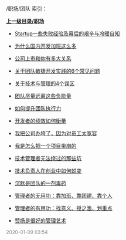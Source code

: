 /职场/团队 索引：


**[上一级目录/职场](/职场/index.md)**

- [Startup一些失败经验及幕后的艰辛与冷暖自知](/职场/团队/Startup一些失败经验及幕后的艰辛与冷暖自知.md)

- [为什么国内开发加班这么多](/职场/团队/为什么国内开发加班这么多.md)

- [公司上市和你有多大关系](/职场/团队/公司上市和你有多大关系.md)

- [关于团队敏捷开发实践的6个常见问题](/职场/团队/关于团队敏捷开发实践的6个常见问题.md)

- [关于技术与管理的4个误区](/职场/团队/关于技术与管理的4个误区.md)

- [团队尽量远离这些负能量](/职场/团队/团队尽量远离这些负能量.md)

- [如何提升团队执行力](/职场/团队/如何提升团队执行力.md)

- [开发者的绩效如何衡量](/职场/团队/开发者的绩效如何衡量.md)

- [我把公司办垮了，因为对员工太宽容](/职场/团队/我把公司办垮了，因为对员工太宽容.md)

- [我是怎么把一个项目带崩的](/职场/团队/我是怎么把一个项目带崩的.md)

- [技术管理者无法绕过的那些坑](/职场/团队/技术管理者无法绕过的那些坑.md)

- [技术负责人在创业中如何蜕变](/职场/团队/技术负责人在创业中如何蜕变.md)

- [沉默是团队的一剂毒药](/职场/团队/沉默是团队的一剂毒药.md)

- [管理者的无用功：靠加班、靠团建、靠个人](/职场/团队/管理者的无用功：靠加班、靠团建、靠个人.md)

- [管理者的有用功：找意义、授之渔、划重点](/职场/团队/管理者的有用功：找意义、授之渔、划重点.md)

- [赞扬是很好的管理艺术](/职场/团队/赞扬是很好的管理艺术.md)


<font size=2 color='grey'> 2020-01-09 03:54 </font>